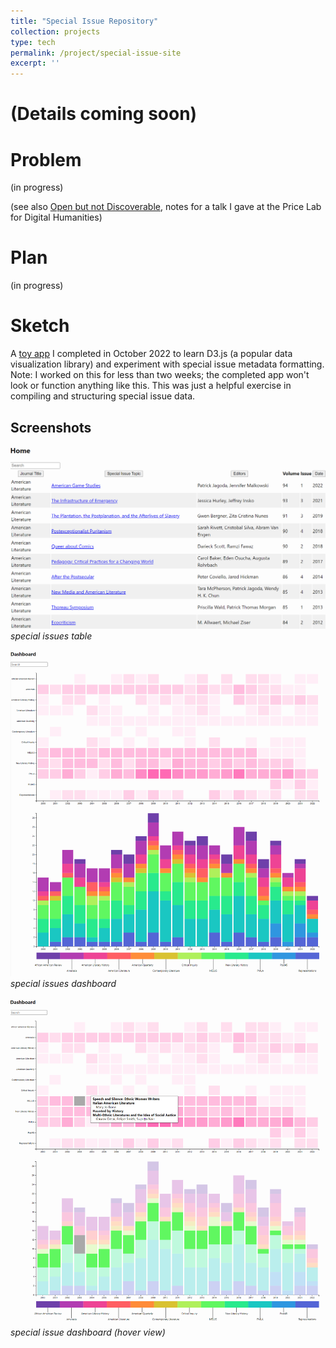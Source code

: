 ```yaml
---
title: "Special Issue Repository"
collection: projects
type: tech
permalink: /project/special-issue-site
excerpt: ''
---
```


# (Details coming soon)

# Problem
(in progress)

(see also [Open but not Discoverable](/talks/2024-price-lab), notes for a talk I gave at the Price Lab for Digital Humanities)

# Plan
(in progress)

# Sketch
A [toy app](https://wang-arthur.github.io/special-issues/) I completed in October 2022 to learn D3.js (a popular data visualization library) and experiment with special issue metadata formatting. Note: I worked on this for less than two weeks; the completed app won't look or function anything like this. This was just a helpful exercise in compiling and structuring special issue data.

## Screenshots
![](/assets/images/projects/special-issue-table.png)
_special issues table_

![](/assets/images/projects/special-issue-dash.png)
_special issues dashboard_

![](/assets/images/projects/special-issue-dash-hover.png)
_special issue dashboard (hover view)_

